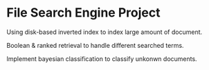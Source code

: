 # File Search Engine Project
  Using disk-based inverted index to index large amount of document.
  
  Boolean & ranked retrieval to handle different searched terms.
  
  Implement bayesian classification to classify unkonwn documents.
